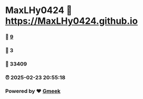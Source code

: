 # MaxLHy0424 :link: https://MaxLHy0424.github.io 
### :page_facing_up: [9](https://MaxLHy0424.github.io/tag.html) 
### :speech_balloon: 3 
### :hibiscus: 33409 
### :alarm_clock: 2025-02-23 20:55:18 
### Powered by :heart: [Gmeek](https://github.com/Meekdai/Gmeek)
